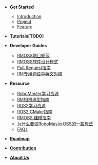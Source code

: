 <!-- docs/_sidebar.md -->

- **Get Started**
  - [Introduction](get_started/introduction.md)
  - [Project](get_started/project.md)
  - [Feature](get_started/feature.md)
  
- **Tutorials[TODO]**
  
- **Developer Guides**
  - [RMOSS项目规范](developer_guides/rmoss_project_spec.md)
  - [RMOSS软件设计模式](developer_guides/rmoss_design_patten.md)
  - [Pull Request指南](developer_guides/pr_guide.md)
  - [RM专用词语中英文对照](developer_guides/rm_terms.md)
- **Resource**
  - [RoboMaster学习资源](resource/awesome.md)
  - [RM相机选型指南](resource/camera_selection.md)
  - [ROS2学习资源](resource/ros2.md)
  - [ROS2 CMake指南](resource/ros2_cmake.md)
  - [RMOSS 建模指南](resource/rmoss_ign.md)
  - [为什么要做RoboMasterOSS的一些想法](resource/rmoss_idea.md)
  - [FAQs](resource/faq.md)
- [**Roadmap**](roadmap.md)
- [**Contribution**](contribution.md)
- [**About Us**](about_us.md)



